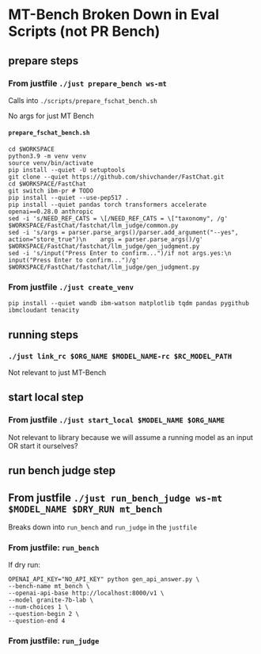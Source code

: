 # MT-Bench Broken Down in Eval Scripts (not PR Bench)

## prepare steps

### From justfile `./just prepare_bench ws-mt`

Calls into `./scripts/prepare_fschat_bench.sh`

No args for just MT Bench

#### `prepare_fschat_bench.sh`
```shell
cd $WORKSPACE
python3.9 -m venv venv
source venv/bin/activate
pip install --quiet -U setuptools
git clone --quiet https://github.com/shivchander/FastChat.git
cd $WORKSPACE/FastChat
git switch ibm-pr # TODO
pip install --quiet --use-pep517 .
pip install --quiet pandas torch transformers accelerate openai==0.28.0 anthropic
sed -i 's/NEED_REF_CATS = \[/NEED_REF_CATS = \["taxonomy", /g' $WORKSPACE/FastChat/fastchat/llm_judge/common.py
sed -i 's/args = parser.parse_args()/parser.add_argument("--yes", action="store_true")\n    args = parser.parse_args()/g' $WORKSPACE/FastChat/fastchat/llm_judge/gen_judgment.py
sed -i 's/input("Press Enter to confirm...")/if not args.yes:\n        input("Press Enter to confirm...")/g' $WORKSPACE/FastChat/fastchat/llm_judge/gen_judgment.py
```

### From justfile `./just create_venv`

```shell
pip install --quiet wandb ibm-watson matplotlib tqdm pandas pygithub ibmcloudant tenacity
```

## running steps

### `./just link_rc $ORG_NAME $MODEL_NAME-rc $RC_MODEL_PATH`

Not relevant to just MT-Bench

## start local step 

### From justfile `./just start_local $MODEL_NAME $ORG_NAME`

Not relevant to library because we will assume a running model as an input OR start it ourselves?

## run bench judge step 

## From justfile `./just run_bench_judge ws-mt $MODEL_NAME $DRY_RUN mt_bench`

Breaks down into `run_bench` and `run_judge` in the `justfile`

### From justfile: `run_bench`

If dry run:
```shell
OPENAI_API_KEY="NO_API_KEY" python gen_api_answer.py \
--bench-name mt_bench \
--openai-api-base http://localhost:8000/v1 \
--model granite-7b-lab \
--num-choices 1 \
--question-begin 2 \
--question-end 4
```

### From justfile: `run_judge`

